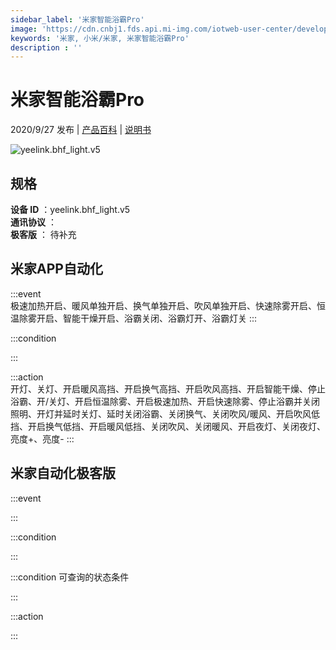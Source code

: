 ```yaml
---
sidebar_label: '米家智能浴霸Pro'
image: 'https://cdn.cnbj1.fds.api.mi-img.com/iotweb-user-center/developer_167904765242630f6f7j9.png?GalaxyAccessKeyId=AKVGLQWBOVIRQ3XLEW&Expires=9223372036854775807&Signature=uy2gofxWiWGeBPoPMqhHd2LPbWY='
keywords: '米家, 小米/米家, 米家智能浴霸Pro'
description : ''
---
```

# 米家智能浴霸Pro

2020/9/27 发布 | [产品百科](https://home.mi.com/webapp/content/baike/product/index.html?model=yeelink.bhf_light.v5/) | [说明书](https://home.mi.com/views/introduction.html?model=yeelink.bhf_light.v5&region=cn)

![yeelink.bhf_light.v5](https://cdn.cnbj1.fds.api.mi-img.com/iotweb-user-center/developer_167904765242630f6f7j9.png?GalaxyAccessKeyId=AKVGLQWBOVIRQ3XLEW&Expires=9223372036854775807&Signature=uy2gofxWiWGeBPoPMqhHd2LPbWY=)

## 规格  
> 
**设备 ID** ：yeelink.bhf_light.v5  
**通讯协议** ：  
**极客版**  ： 待补充 


## 米家APP自动化  

:::event  
极速加热开启、暖风单独开启、换气单独开启、吹风单独开启、快速除雾开启、恒温除雾开启、智能干燥开启、浴霸关闭、浴霸灯开、浴霸灯关
:::

:::condition  

:::

:::action   
开灯、关灯、开启暖风高挡、开启换气高挡、开启吹风高挡、开启智能干燥、停止浴霸、开/关灯、开启恒温除雾、开启极速加热、开启快速除雾、停止浴霸并关闭照明、开灯并延时关灯、延时关闭浴霸、关闭换气、关闭吹风/暖风、开启吹风低挡、开启换气低挡、开启暖风低挡、关闭吹风、关闭暖风、开启夜灯、关闭夜灯、亮度+、亮度-
:::

## 米家自动化极客版  

:::event  

:::

:::condition  

:::

:::condition 可查询的状态条件  

:::

:::action  

:::

        
